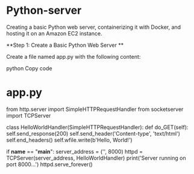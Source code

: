 # Python-server
Creating a basic Python web server, containerizing it with Docker, and hosting it on an Amazon EC2 instance.

**Step 1: Create a Basic Python Web Server
**

Create a file named app.py with the following content:

python
Copy code
# app.py
from http.server import SimpleHTTPRequestHandler
from socketserver import TCPServer

class HelloWorldHandler(SimpleHTTPRequestHandler):
    def do_GET(self):
        self.send_response(200)
        self.send_header('Content-type', 'text/html')
        self.end_headers()
        self.wfile.write(b'Hello, World!')

if __name__ == "__main__":
    server_address = ('', 8000)
    httpd = TCPServer(server_address, HelloWorldHandler)
    print('Server running on port 8000...')
    httpd.serve_forever()
